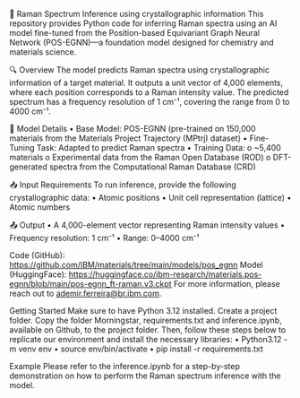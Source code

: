 🧪 Raman Spectrum Inference using crystallographic information
This repository provides Python code for inferring Raman spectra using an AI model fine-tuned from the Position-based Equivariant Graph Neural Network (POS-EGNN)—a foundation model designed for chemistry and materials science.

🔍 Overview
The model predicts Raman spectra using crystallographic information of a target material. It outputs a unit vector of 4,000 elements, where each position corresponds to a Raman intensity value. The predicted spectrum has a frequency resolution of 1 cm⁻¹, covering the range from 0 to 4000 cm⁻¹.

🧠 Model Details
•	Base Model: POS-EGNN (pre-trained on 150,000 materials from the Materials Project Trajectory (MPtrj) dataset)
•	Fine-Tuning Task: Adapted to predict Raman spectra
•	Training Data:
    o	~5,400 materials
    o	Experimental data from the Raman Open Database (ROD)
    o	DFT-generated spectra from the Computational Raman Database (CRD)

📥 Input Requirements
To run inference, provide the following crystallographic data:
•	Atomic positions
•	Unit cell representation (lattice)
•	Atomic numbers

📤 Output
•	A 4,000-element vector representing Raman intensity values
•	Frequency resolution: 1 cm⁻¹
•	Range: 0–4000 cm⁻¹

Code (GitHub): https://github.com/IBM/materials/tree/main/models/pos_egnn
Model (HuggingFace): https://huggingface.co/ibm-research/materials.pos-egnn/blob/main/pos-egnn_ft-raman.v3.ckpt
For more information, please reach out to ademir.ferreira@br.ibm.com.

Getting Started
Make sure to have Python 3.12 installed.
Create a project folder. 
Copy the folder Morningstar, requirements.txt and inference.ipynb, available on Github, to the project folder. 
Then, follow these steps below to replicate our environment and install the necessary libraries:
•	Python3.12 -m venv env
•	source env/bin/activate
•	pip install -r requirements.txt

Example
Please refer to the inference.ipynb for a step-by-step demonstration on how to perform the Raman spectrum inference with the model.